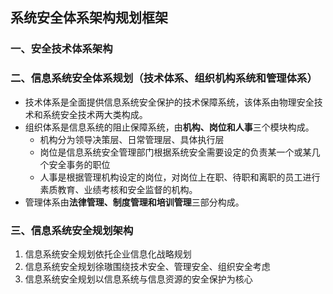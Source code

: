 ## 系统安全体系架构规划框架

### 一、安全技术体系架构

### 二、信息系统安全体系规划（技术体系、组织机构系统和管理体系）

- 技术体系是全面提供信息系统安全保护的技术保障系统，该体系由物理安全技术和系统安全技术两大类构成。
- 组织体系是信息系统的阻止保障系统，由**机构、岗位和人事**三个模块构成。
  - 机构分为领导决策层、日常管理层、具体执行层
  - 岗位是信息系统安全管理部门根据系统安全需要设定的负责某一个或某几个安全事务的职位
  - 人事是根据管理机构设定的岗位，对岗位上在职、待职和离职的员工进行素质教育、业绩考核和安全监督的机构。
- 管理体系由**法律管理、制度管理和培训管理**三部分构成。

### 三、信息系统安全规划架构

1. 信息系统安全规划依托企业信息化战略规划
2. 信息系统安全规划徐璈围绕技术安全、管理安全、组织安全考虑
3. 信息系统安全规划以信息系统与信息资源的安全保护为核心
